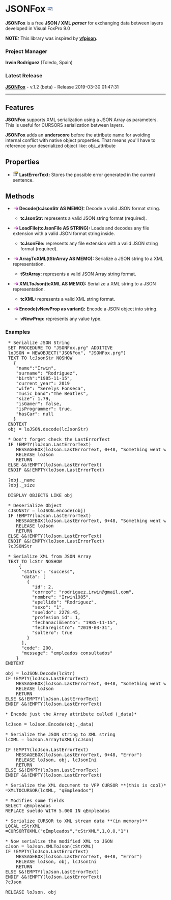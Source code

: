 # JSONFox ![](images/prg.gif)  

**JSONFox** is a free **JSON / XML** ***parser*** for exchanging data between layers developed in Visual FoxPro 9.0

**NOTE:** This library was inspired by **[vfpjson](https://github.com/sait/vfpjson)**.


### Project Manager

**Irwin Rodríguez** (Toledo, Spain)

### Latest Release

**[JSONFox](/README.md)** - v.1.2 (beta) - Release 2019-03-30 01:47:31

<hr>

## Features

**JSONFox** supports XML serialization using a JSON Array as parameters. This is useful for CURSORS serialization between layers.

**JSONFox** adds an **underscore** before the attribute name for avoiding internal conflict with native object properties. That means you'll have to reference your deserialized object like: obj._attribute

## Properties
* ![](images/prop.gif) **LastErrorText:** Stores the possible error generated in the current sentence.

## Methods

* ![](images/meth.gif) **Decode(tcJsonStr AS MEMO):** Decode a valid JSON format string.
  * **tcJsonStr:** represents a valid JSON string format (required).

* ![](images/meth.gif) **LoadFile(tcJsonFile AS STRING):** Loads and decodes any file extension with a valid JSON format string inside.
  * **tcJsonFile:** represents any file extension with a valid JSON string format (required).

* ![](images/meth.gif) **ArrayToXML(tStrArray AS MEMO):** Serialize a JSON string to a XML representation.
  * **tStrArray:** represents a valid JSON Array string format.

* ![](images/meth.gif) **XMLToJson(tcXML AS MEMO):** Serialize a XML string to a JSON representation.
  * **tcXML:** represents a valid XML string format.

* ![](images/meth.gif) **Encode(vNewProp as variant):** Encode a JSON object into string.
  * **vNewProp:** represents any value type.
  
### Examples

<pre>
 * Serialize JSON String
 SET PROCEDURE TO "JSONFox.prg" ADDITIVE
 loJSON = NEWOBJECT("JSONFox", "JSONFox.prg")
 TEXT TO lcJsonStr NOSHOW
   {
    "name":"Irwin",
    "surname": "Rodriguez",
    "birth":"1985-11-15",
    "current_year": 2019    
    "wife": "Serelys Fonseca",
    "music_band":"The Beatles",
    "size": 1.79,
    "isGamer": false,
    "isProgrammer": true, 
    "hasCar": null
   }
 ENDTEXT
 obj = loJSON.decode(lcJsonStr)
 
 * Don't forget check the LastErrorText
 IF !EMPTY(loJson.LastErrorText) 
 	MESSAGEBOX(loJson.LastErrorText, 0+48, "Something went wrong")
	RELEASE loJson
	RETURN
 ELSE &&!EMPTY(loJson.LastErrorText)
 ENDIF &&!EMPTY(loJson.LastErrorText)
 
 ?obj._name
 ?obj._size
 
 DISPLAY OBJECTS LIKE obj
 
 * Deserialize Object
 cJSONStr = loJSON.encode(obj)
 IF !EMPTY(loJson.LastErrorText) 
 	MESSAGEBOX(loJson.LastErrorText, 0+48, "Something went wrong")
	RELEASE loJson
	RETURN
 ELSE &&!EMPTY(loJson.LastErrorText)
 ENDIF &&!EMPTY(loJson.LastErrorText)
 ?cJSONStr
 
 * Serialize XML from JSON Array
 TEXT TO lcStr NOSHOW
	 {
	  "status": "success",
	  "data": [
	    {
	      "id": 2,
	      "correo": "rodriguez.irwin@gmail.com",
	      "nombre": "Irwin1985",
	      "apellido": "Rodriguez",
	      "sexo": "1",
	      "sueldo": 2278.45,
	      "profesion_id": 1,
	      "fechanacimiento": "1985-11-15",
	      "fecharegistro": "2019-03-31",
	      "soltero": true
	    }
	  ],
	  "code": 200,
	  "message": "empleados consultados"
	}
ENDTEXT

obj = loJSON.Decode(lcStr)
IF !EMPTY(loJson.LastErrorText) 
	MESSAGEBOX(loJson.LastErrorText, 0+48, "Something went wrong")
	RELEASE loJson
	RETURN
ELSE &&!EMPTY(loJson.LastErrorText)
ENDIF &&!EMPTY(loJson.LastErrorText)

* Encode just the Array attribute called (_data)*

lcJson = loJson.Encode(obj._data)

* Serialize the JSON string to XML string
lcXML = loJson.ArrayToXML(lcJson)

IF !EMPTY(loJson.LastErrorText)
	MESSAGEBOX(loJson.LastErrorText, 0+48, "Error")
	RELEASE loJson, obj, lcJsonIni
	RETURN
ELSE &&!EMPTY(loJson.LastErrorText)
ENDIF &&!EMPTY(loJson.LastErrorText)

* Serialize the XML document to VFP CURSOR **(this is cool)**
=XMLTOCURSOR(lcXML, "qEmpleados")

* Modifies some fields
SELECT qEmpleados
REPLACE sueldo WITH 5.000 IN qEmpleados

* Serialize CURSOR to XML stream data **(in memory)**
LOCAL cStrXML
=CURSORTOXML("qEmpleados","cStrXML",1,0,0,"1")

* Now serialize the modified XML to JSON
cJson = loJson.XMLToJson(cStrXML)
IF !EMPTY(loJson.LastErrorText)
	MESSAGEBOX(loJson.LastErrorText, 0+48, "Error")
	RELEASE loJson, obj, lcJsonIni
	RETURN
ELSE &&!EMPTY(loJson.LastErrorText)
ENDIF &&!EMPTY(loJson.LastErrorText)
?cJson

RELEASE loJson, obj
</pre>
